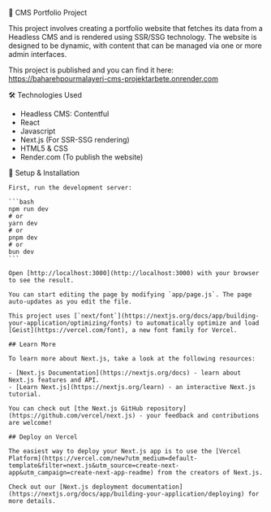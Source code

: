 📌 CMS Portfolio Project


This project involves creating a portfolio website that fetches its data from a Headless CMS and is rendered using SSR/SSG technology. 
The website is designed to be dynamic, with content that can be managed via one or more admin interfaces.

This project is published and you can find it here:
https://baharehpourmalayeri-cms-projektarbete.onrender.com



🛠 Technologies Used

  - Headless CMS: Contentful
  - React
  - Javascript
  - Next.js (For SSR-SSG rendering)
  - HTML5 & CSS
  - Render.com (To publish the website)


🚀 Setup & Installation

    First, run the development server:
    
    ```bash
    npm run dev
    # or
    yarn dev
    # or
    pnpm dev
    # or
    bun dev
    ```
    
    Open [http://localhost:3000](http://localhost:3000) with your browser to see the result.
    
    You can start editing the page by modifying `app/page.js`. The page auto-updates as you edit the file.
    
    This project uses [`next/font`](https://nextjs.org/docs/app/building-your-application/optimizing/fonts) to automatically optimize and load [Geist](https://vercel.com/font), a new font family for Vercel.
    
    ## Learn More
    
    To learn more about Next.js, take a look at the following resources:
    
    - [Next.js Documentation](https://nextjs.org/docs) - learn about Next.js features and API.
    - [Learn Next.js](https://nextjs.org/learn) - an interactive Next.js tutorial.
    
    You can check out [the Next.js GitHub repository](https://github.com/vercel/next.js) - your feedback and contributions are welcome!
    
    ## Deploy on Vercel
    
    The easiest way to deploy your Next.js app is to use the [Vercel Platform](https://vercel.com/new?utm_medium=default-template&filter=next.js&utm_source=create-next-app&utm_campaign=create-next-app-readme) from the creators of Next.js.
    
    Check out our [Next.js deployment documentation](https://nextjs.org/docs/app/building-your-application/deploying) for more details.
